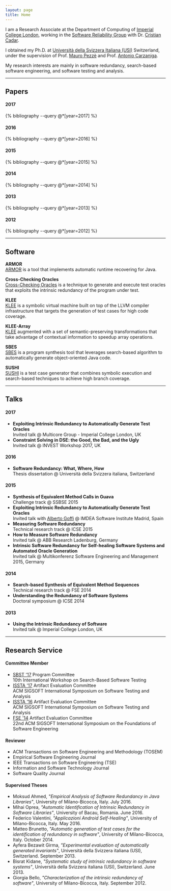 ```yaml
---
layout: page
title: Home
---
```


I am a Research Associate at the Department of Computing of <a
 href="http://www.imperial.ac.uk/computing">Imperial College
 London</a>, working in the <a href="http://srg.doc.ic.ac.uk">Software
 Reliability Group</a> with Dr. <a
 href="http://www.doc.ic.ac.uk/~cristic/">Cristian Cadar</a>.

I obtained my Ph.D. at <a
href="http://www.inf.usi.ch">Università della Svizzera
Italiana (USI)</a> Switzerland, under the supervision of Prof. <a
href="http://www.inf.usi.ch/faculty/pezze">Mauro Pezzè</a>
and Prof. <a href="http://www.inf.usi.ch/carzaniga">Antonio
Carzaniga</a>.

<p>My research interests are mainly in software redundancy,
search-based software engineering, and software testing and
analysis.</p>

---

## Papers

#### 2017
{% bibliography --query @*[year=2017] %}

#### 2016
{% bibliography --query @*[year=2016] %}

#### 2015
{% bibliography --query @*[year=2015] %}

#### 2014
{% bibliography --query @*[year=2014] %}

#### 2013
{% bibliography --query @*[year=2013] %}

#### 2012
{% bibliography --query @*[year=2012] %}

---

## Software

**ARMOR**<br/>
<a href="http://star.inf.usi.ch/star/armor">ARMOR</a> is a tool that implements automatic runtime recovering for Java.

**Cross-Checking Oracles**<br/>
<a href="http://star.inf.usi.ch/star/cross-check">Cross-Checking Oracles</a> is a technique to generate and execute test oracles that exploits the intrinsic redundancy of the program under test.

**KLEE**<br/>
<a href="https://klee.github.io">KLEE</a> is a symbolic virtual machine built on top of the LLVM compiler infrastructure that targets the generation of test cases for high code coverage.

**KLEE-Array**<br/>
<a href="https://srg.doc.ic.ac.uk/projects/klee-array">KLEE</a> augmented with a set of semantic-preserving transformations that take advantage of contextual information to speedup array operations.

**SBES**<br/>
<a href="http://star.inf.usi.ch/sbes">SBES</a> is a program synthesis tool that leverages search-based algorithm to automatically generate object-oriented Java code.

**SUSHI**<br/>
<a href="https://github.com/pietrobraione/sushi">SUSHI</a> is a test case generator that combines symbolic execution and search-based techniques to achieve high branch coverage.

---

## Talks

#### 2017
* <i class="fa fa-desktop"></i> **Exploiting Intrinsic Redundancy to Automatically Generate Test Oracles** <br/>
Invited talk @ Multicore Group - Imperial College London, UK
* <a href="presentations/2017-invest.pdf"><i class="fa fa-desktop"></i></a> **Constraint Solving in DSE: the Good, the Bad, and the Ugly** <br/>
Invited talk @ INVEST Workshop 2017, UK

#### 2016
* <i class="fa fa-desktop"></i> **Software Redundancy: What, Where, How** <br/>
Thesis dissertation @ Università della Svizzera italiana, Switzerland

#### 2015
* <a href="presentations/2015-ssbse.pdf"><i class="fa fa-desktop"></i></a> **Synthesis of Equivalent Method Calls in Guava** <br/>
Challenge track @ SSBSE 2015
* <a href="presentations/2015-imdea.pdf"><i class="fa fa-desktop"></i></a> **Exploiting Intrinsic Redundancy to Automatically Generate Test Oracles** <br/>
Invited talk with [Alberto Goffi](http://www.people.usi.ch/goffia/) @ IMDEA Software Institute Madrid, Spain
* <a href="presentations/2015-icse.pdf"><i class="fa fa-desktop"></i></a> **Measuring Software Redundancy** <br/>
Technical research track @ ICSE 2015
* <a href="presentations/2015-abb.pdf"><i class="fa fa-desktop"></i></a> **How to Measure Software Redundancy** <br/>
Invited talk @ ABB Research Ladenburg, Germany
* <a href="presentations/2015-dresden.pdf"><i class="fa fa-desktop"></i></a> **Intrinsic Software Redundancy for Self-healing Software Systems and Automated Oracle Generation** <br/>
Invited talk @ Multikonferenz Software Engineering and Management 2015, Germany

#### 2014
* <a href="presentations/2014-fse.pdf"><i class="fa fa-desktop"></i></a> **Search-based Synthesis of Equivalent Method Sequences** <br/>
Technical research track @ FSE 2014
* <a href="presentations/2014-icse_ds.pdf"><i class="fa fa-desktop"></i></a> **Understanding the Redundancy of Software Systems** <br/>
Doctoral symposium @ ICSE 2014

#### 2013
* <a href="presentations/2013-imperial.pdf"><i class="fa fa-desktop"></i></a> **Using the Intrinsic Redundancy of Software** <br/>
Invited talk @ Imperial College London, UK


---

## Research Service

#### Committee Member
* [SBST '17](http://sbst2017.lafhis.dc.uba.ar)           Program Committee             <br/> 10th International Workshop on Search-Based Software Testing
* [ISSTA '17](http://conf.researchr.org/home/issta-2017) Artifact Evaluation Committee <br/> ACM SIGSOFT International Symposium on Software Testing and Analysis
* [ISSTA '16](https://issta2016.cispa.saarland)          Artifact Evaluation Committee <br/> ACM SIGSOFT International Symposium on Software Testing and Analysis
* [FSE '14](https://fse22.gatech.edu)                    Artifact Evaluation Committee <br/> 22nd ACM SIGSOFT International Symposium on the Foundations of Software Engineering

#### Reviewer
* ACM Transactions on Software Engineering and Methodology (TOSEM)
* Empirical Software Engineering Journal
* IEEE Transactions on Software Engineering (TSE)
* Information and Software Technology Journal
* Software Quality Journal

#### Supervised Theses
* Moksud Ahmed, _"Empirical Analysis of Software Redundancy in Java Libraries"_, University of Milano-Bicocca, Italy. July 2016.
* Mihai Oprea, _"Automatic Identification of Intrinsic Redundancy in Software Libraries"_, University of Bacau, Romania. June 2016.
* Federico Valentini, _"Applicazioni Android Self-Healing"_, University of Milano-Bicocca, Italy. May 2016.
* Matteo Brunetto, _"Automatic generation of test cases for the identification of redundancy in software"_, University of Milano-Bicocca, Italy. October 2014.
* Ayfera Bezawit Girma, _"Experimental evaluation of automatically generated invariants"_, Università della Svizzera italiana (USI), Switzerland. September 2013.
* Bisrat Kidane, _"Systematic study of intrinsic redundancy in software systems"_, Università della Svizzera italiana (USI), Switzerland. June 2013.
* Giorgia Bello, _"Characterization of the intrinsic redundancy of software"_, University of Milano-Bicocca, Italy. September 2012.
